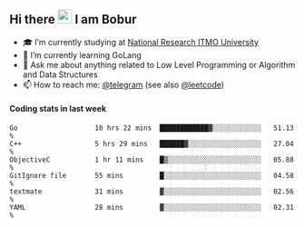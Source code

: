 ## Hi there <img src="https://media.giphy.com/media/hvRJCLFzcasrR4ia7z/giphy.gif" width="25px"> I am Bobur

- :mortar_board: I’m currently studying at [National Research ITMO University](https://itmo.ru/)
- :seedling: I’m currently learning GoLang
- :speech_balloon: Ask me about anything related to Low Level Programming or Algorithm and Data Structures
- :mailbox: How to reach me: [@telegram](https://t.me/bobur_zakirov) (see also [@leetcode](https://leetcode.com/insanis/))      

#### Coding stats in last week

<!--START_SECTION:waka-->

```text
Go                   10 hrs 22 mins  ████████████▓░░░░░░░░░░░░   51.13 %
C++                  5 hrs 29 mins   ██████▓░░░░░░░░░░░░░░░░░░   27.04 %
ObjectiveC           1 hr 11 mins    █▒░░░░░░░░░░░░░░░░░░░░░░░   05.88 %
GitIgnore file       55 mins         █░░░░░░░░░░░░░░░░░░░░░░░░   04.58 %
textmate             31 mins         ▓░░░░░░░░░░░░░░░░░░░░░░░░   02.56 %
YAML                 28 mins         ▓░░░░░░░░░░░░░░░░░░░░░░░░   02.31 %
```

<!--END_SECTION:waka-->
